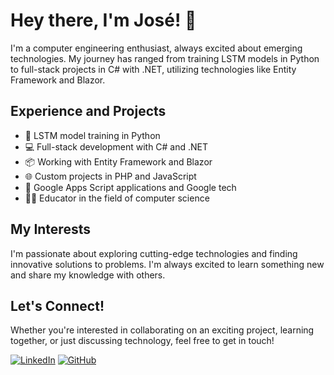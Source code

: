 # Hey there, I'm José! 👋

I'm a computer engineering enthusiast, always excited about emerging technologies. My journey has ranged from training LSTM models in Python to full-stack projects in C# with .NET, utilizing technologies like Entity Framework and Blazor.

## Experience and Projects

- 🧠 LSTM model training in Python
- 💻 Full-stack development with C# and .NET
- 📦 Working with Entity Framework and Blazor
- 🌐 Custom projects in PHP and JavaScript
- 📱 Google Apps Script applications and Google tech
- 👨‍🏫 Educator in the field of computer science

## My Interests

I'm passionate about exploring cutting-edge technologies and finding innovative solutions to problems. I'm always excited to learn something new and share my knowledge with others.

## Let's Connect!

Whether you're interested in collaborating on an exciting project, learning together, or just discussing technology, feel free to get in touch!

[![LinkedIn](https://img.shields.io/badge/LinkedIn-Perfil%20Profesional-blue?style=for-the-badge&logo=linkedin)](https://www.linkedin.com/in/jos%C3%A9-tapia-jara-46b909265/)
[![GitHub](https://img.shields.io/badge/GitHub-Perfil%20Personal-black?style=for-the-badge&logo=github)](https://github.com/josetapia97)
